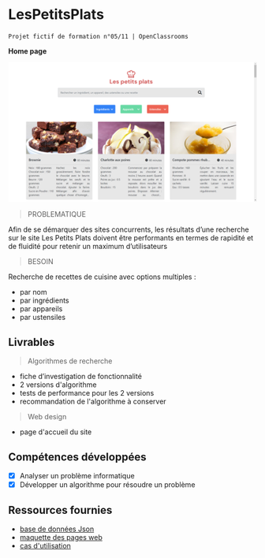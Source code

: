 # LesPetitsPlats

    Projet fictif de formation n°05/11 | OpenClassrooms

**Home page**

<kbd>![home page](./LesPetitsPlats.png)</kbd>

> PROBLEMATIQUE

Afin de se démarquer des sites concurrents, les résultats d’une recherche sur le site Les Petits Plats doivent être performants en termes de rapidité et de fluidité pour retenir un maximum d’utilisateurs

> BESOIN

Recherche de recettes de cuisine avec options multiples :

- par nom
- par ingrédients
- par appareils
- par ustensiles

## Livrables

> Algorithmes de recherche

- fiche d’investigation de fonctionnalité
- 2 versions d'algorithme
- tests de performance pour les 2 versions
- recommandation de l'algorithme à conserver

> Web design

- page d'accueil du site

## Compétences développées

- [x] Analyser un problème informatique
- [x] Développer un algorithme pour résoudre un problème

## Ressources fournies

- [base de données Json](https://github.com/OpenClassrooms-Student-Center/P11-front-end-search-engine/blob/master/recipes.js)
- [maquette des pages web](https://www.figma.com/file/xqeE1ZKlHUWi2Efo8r73NK/UI-Design-Les-Petits-Plats-FR?node-id=0%3A1)
- [cas d'utilisation](https://s3-eu-west-1.amazonaws.com/course.oc-static.com/projects/Front-End+V2/P6+Algorithms/Cas+d%E2%80%99utilisation+%2303+Filtrer+les+recettes+dans+l%E2%80%99interface+utilisateur.pdf)
